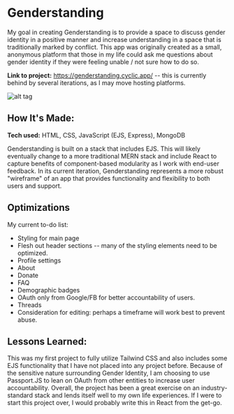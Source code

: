 # Genderstanding
My goal in creating Genderstanding is to provide a space to discuss gender identity in a positive manner and increase understanding in a space that is traditionally marked by conflict. This app was originally created as a small, anonymous platform that those in my life could ask me questions about gender identity if they were feeling unable / not sure how to do so.

**Link to project:** https://genderstanding.cyclic.app/ 
-- this is currently behind by several iterations, as I may move hosting platforms.

![alt tag](https://www.jsalaski.com/genderstanding-logo-resize.webp)

## How It's Made:

**Tech used:** HTML, CSS, JavaScript (EJS, Express), MongoDB

Genderstanding is built on a stack that includes EJS. This will likely eventually change to a more traditional MERN stack and include React to capture benefits of component-based modularity as I work with end-user feedback. In its current iteration, Genderstanding represents a more robust "wireframe" of an app that provides functionality and flexibility to both users and support.

## Optimizations

My current to-do list:
- Styling for main page
- Flesh out header sections -- many of the styling elements need to be optimized.
-   Profile settings
-   About
-   Donate
-   FAQ
-   Demographic badges
- OAuth only from Google/FB for better accountability of users.
- Threads
- Consideration for editing: perhaps a timeframe will work best to prevent abuse.

## Lessons Learned:

This was my first project to fully utilize Tailwind CSS and also includes some EJS functionality that I have not placed into any project before. Because of the sensitive nature surrounding Gender Identity, I am choosing to use Passport.JS to lean on OAuth from other entities to increase user accountability. Overall, the project has been a great exercise on an industry-standard stack and lends itself well to my own life experiences. If I were to start this project over, I would probably write this in React from the get-go.
